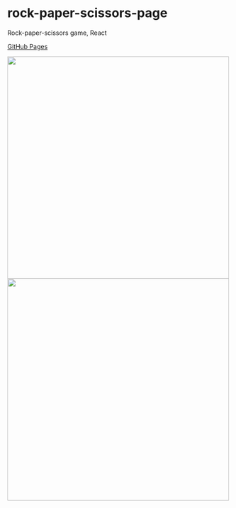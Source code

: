 # rock-paper-scissors-page
Rock-paper-scissors game, React

[GitHub Pages](https://seltaria.github.io/rock-paper-scissors-page/)

<img src="https://user-images.githubusercontent.com/94777746/209446261-1de1df1e-981c-41e6-bf6d-34d4eb235a69.png" alt="" width="500px" />
<img src="https://user-images.githubusercontent.com/94777746/209446267-22126def-2d07-481d-a91b-a40e90f5d1ed.png" alt="" width="500px" />
